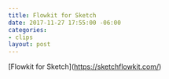 ```yaml
---
title: Flowkit for Sketch
date: 2017-11-27 17:55:00 -06:00
categories:
- clips
layout: post
---
```


\[Flowkit for Sketch\](https://sketchflowkit.com/)